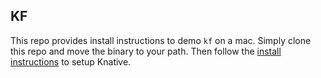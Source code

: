 ## KF

This repo provides install instructions to demo `kf` on a mac. Simply clone this
repo and move the binary to your path. Then follow the [install instructions](./install.md)
to setup Knative. 
